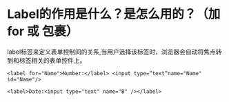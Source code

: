 # Label的作用是什么？是怎么用的？（加 for 或 包裹）
label标签来定义表单控制间的关系,当用户选择该标签时，浏览器会自动将焦点转到和标签相关的表单控件上。

	<label for="Name">Number:</label> <input type=“text“name="Name" id="Name"/>
	
	<label>Date:<input type="text" name="B" /></label>